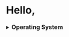 <h1>Hello, </h1>

<details>
<summary><span style="font-size: 1rem; font-weight: bold;">Operating System</span></summary>
<ul><li>Overview</li>
<li>Process and Thread</li>
<li>Process Synchronization</li></ul>
</details>
